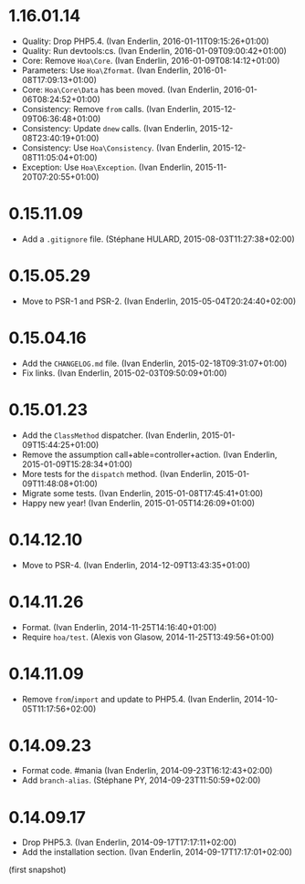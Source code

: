 # 1.16.01.14

  * Quality: Drop PHP5.4. (Ivan Enderlin, 2016-01-11T09:15:26+01:00)
  * Quality: Run devtools:cs. (Ivan Enderlin, 2016-01-09T09:00:42+01:00)
  * Core: Remove `Hoa\Core`. (Ivan Enderlin, 2016-01-09T08:14:12+01:00)
  * Parameters: Use `Hoa\Zformat`. (Ivan Enderlin, 2016-01-08T17:09:13+01:00)
  * Core: `Hoa\Core\Data` has been moved. (Ivan Enderlin, 2016-01-06T08:24:52+01:00)
  * Consistency: Remove `from` calls. (Ivan Enderlin, 2015-12-09T06:36:48+01:00)
  * Consistency: Update `dnew` calls. (Ivan Enderlin, 2015-12-08T23:40:19+01:00)
  * Consistency: Use `Hoa\Consistency`. (Ivan Enderlin, 2015-12-08T11:05:04+01:00)
  * Exception: Use `Hoa\Exception`. (Ivan Enderlin, 2015-11-20T07:20:55+01:00)

# 0.15.11.09

  * Add a `.gitignore` file. (Stéphane HULARD, 2015-08-03T11:27:38+02:00)

# 0.15.05.29

  * Move to PSR-1 and PSR-2. (Ivan Enderlin, 2015-05-04T20:24:40+02:00)

# 0.15.04.16

  * Add the `CHANGELOG.md` file. (Ivan Enderlin, 2015-02-18T09:31:07+01:00)
  * Fix links. (Ivan Enderlin, 2015-02-03T09:50:09+01:00)

# 0.15.01.23

  * Add the `ClassMethod` dispatcher. (Ivan Enderlin, 2015-01-09T15:44:25+01:00)
  * Remove the assumption call+able=controller+action. (Ivan Enderlin, 2015-01-09T15:28:34+01:00)
  * More tests for the `dispatch` method. (Ivan Enderlin, 2015-01-09T11:48:08+01:00)
  * Migrate some tests. (Ivan Enderlin, 2015-01-08T17:45:41+01:00)
  * Happy new year! (Ivan Enderlin, 2015-01-05T14:26:09+01:00)

# 0.14.12.10

  * Move to PSR-4. (Ivan Enderlin, 2014-12-09T13:43:35+01:00)

# 0.14.11.26

  * Format. (Ivan Enderlin, 2014-11-25T14:16:40+01:00)
  * Require `hoa/test`. (Alexis von Glasow, 2014-11-25T13:49:56+01:00)

# 0.14.11.09

  * Remove `from`/`import` and update to PHP5.4. (Ivan Enderlin, 2014-10-05T11:17:56+02:00)

# 0.14.09.23

  * Format code. #mania (Ivan Enderlin, 2014-09-23T16:12:43+02:00)
  * Add `branch-alias`. (Stéphane PY, 2014-09-23T11:50:59+02:00)

# 0.14.09.17

  * Drop PHP5.3. (Ivan Enderlin, 2014-09-17T17:17:11+02:00)
  * Add the installation section. (Ivan Enderlin, 2014-09-17T17:17:01+02:00)

(first snapshot)
